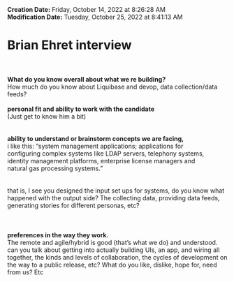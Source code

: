 <div><b>Creation Date:</b> Friday, October 14, 2022 at 8:26:28 AM<br></div>
<div><b>Modification Date:</b> Tuesday, October 25, 2022 at 8:41:13 AM<br></div>
<div><h1>Brian Ehret interview</h1></div>
<div><br></div>
<div><br></div>
<div><b>What do you know overall about what we re building?</b><br></div>
<div>How much do you know about Liquibase and devop, data collection/data feeds?</div>
<div><br></div>
<div><b>personal fit and ability to work with the candidate</b><br></div>
<div>(Just get to know him a bit)</div>
<div><br></div>
<div><br></div>
<div><b>ability to understand or brainstorm concepts we are facing, </b><br></div>
<div>i like this: “system management applications; applications for</div>
<div>configuring complex systems like LDAP servers, telephony systems,</div>
<div>identity management platforms, enterprise license managers and</div>
<div>natural gas processing systems.”</div>
<div><br></div>
<div><br></div>
<div>that is, I see you designed the input set ups for systems, do you know what happened with the output side? The collecting data, providing data feeds, generating stories for different personas, etc?</div>
<div><br></div>
<div><br></div>
<div><br></div>
<div><b>preferences in the way they work.</b><br></div>
<div>The remote and agile/hybrid is good (that’s what we do) and understood.</div>
<div>can you talk about getting into actually building UIs, an app, and wiring all together, the kinds and levels of collaboration, the cycles of development on the way to a public release, etc? What do you like, dislike, hope for, need from us? Etc</div>
<div><br></div>
<div><br></div>
<div><br></div>

